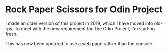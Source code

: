 # Rock Paper Scissors for Odin Project

I made an older version of this project in 2019, which I have moved into old-rps. To meet with the new requirement for The Odin Project, I'm starting fresh.

This has now been updated to use a web page rather than the console.
